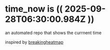 # time_now is (( 2025-09-28T06:30:00.984Z ))

an automated repo that shows the currnent time

inspired by [breakingheatmap](https://github.com/breakingheatmap/breakingheatmap)